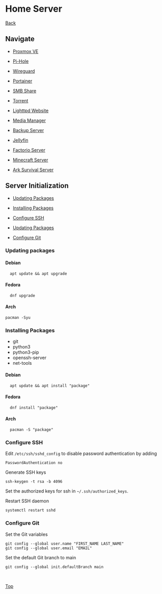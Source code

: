# Home Server

[Back](../README.md)

## Navigate

- [Proxmox VE](./proxmox.md)

- [Pi-Hole](./pi-hole.md)

- [Wireguard](./wireguard.md)

- [Portainer](./portainer.md)

- [SMB Share](./portainer.md)

- [Torrent](./portainer.md)

- [Lighttpd Website](./lighttpd-website.md)

- [Media Manager](./media-manager.md)

- [Backup Server](./backup-server.md)

- [Jellyfin](./jellyfin.md)

- [Factorio Server](./factorio-server.md)

- [Minecraft Server](./minecraft-server.md)

- [Ark Survival Server](./ark-survival-server.md)

## Server Initialization

- [Updating Packages](#updating-packages)

- [Installing Packages](#installing-packages)

- [Configure SSH](#configure-ssh)

- [Updating Packages](#updating-packages)

- [Configure Git](#configure-git)

### Updating packages

#### Debian

```(shell)
  apt update && apt upgrade
```

#### Fedora

```(shell)
  dnf upgrade
```

#### Arch

```(shell)
pacman -Syu
```

### Installing Packages

- git
- python3
- python3-pip
- openssh-server
- net-tools

#### Debian

```(shell)
  apt update && apt install "package"
```

#### Fedora

```(shell)
  dnf install "package"
```

#### Arch

```(shell)
  pacman -S "package"
```

### Configure SSH

Edit ```/etc/ssh/sshd_config``` to disable password authentication by adding

```(text)
PasswordAuthentication no
```

Generate SSH keys

```(shell)
ssh-keygen -t rsa -b 4096
```

Set the authorized keys for ssh in ```~/.ssh/authorized_keys```.

Restart SSH daemon

```(shell)
systemctl restart sshd
```

### Configure Git

Set the Git variables

```(shell)
git config --global user.name "FIRST_NAME LAST_NAME"
git config --global user.email "EMAIL"
```

Set the default Git branch to main

```(shell)
git config --global init.defaultBranch main
```

</br>

[Top](#home-server)

